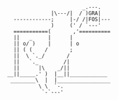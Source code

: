                                 _.---.
                      |\---/|  / )GRA|
          ------------;     |-/ /|FOS|---
                      )     (' / `---'
          ===========(       ,'==========
          ||   _     |      |
          || o/ )    |      | o
          || ( (    /       ;
          ||  \ `._/       /
          ||   `._        /|
          ||      |\    _/||
        __||_____.' )  |__||____________
         ________\  |  |_________________
                  \ \  `-.
                   `-`---'  
